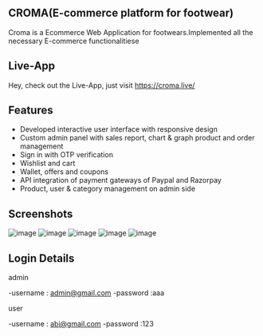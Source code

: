 
## CROMA(E-commerce platform for footwear)

Croma is a Ecommerce Web Application for footwears.Implemented all the necessary E-commerce functionalitiese


## Live-App
Hey, check out the Live-App, just visit https://croma.live/


## Features

- Developed interactive user interface with responsive design
- Custom admin panel with sales report, chart & graph product and order management
- Sign in with OTP verification
- Wishlist and cart
- Wallet, offers and coupons
- API integration of payment gateways of Paypal and Razorpay
- Product, user & category management on admin side

## Screenshots

![image](https://user-images.githubusercontent.com/106912826/211145259-9a9b7cf7-7d4d-4b93-a637-ab234abc4b9f.png)
![image](https://user-images.githubusercontent.com/106912826/211145282-a1b73394-07cb-498d-b145-b3bfb1cce88e.png)
![image](https://user-images.githubusercontent.com/106912826/211145304-27970741-3146-463e-aa4e-53093af6c37d.png)
![image](https://user-images.githubusercontent.com/106912826/211145310-c742a2ba-066a-4262-8dd4-d7ee985d7ef6.png)
![image](https://user-images.githubusercontent.com/106912826/211145325-28a50af0-31da-41eb-b478-ffe80d3cbd13.png)

## Login Details

admin

-username : admin@gmail.com
-password :aaa

user

-username : abi@gmail.com
-password :123



